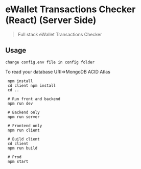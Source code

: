 # eWallet Transactions Checker (React) (Server Side)

> Full stack eWallet Transactions Checker

## Usage

```
change config.env file in config folder
```
To read your database URI=>MongoDB ACID Atlas
```
 npm install
 cd client npm install
 cd ..
 
 # Run front and backend
 npm run dev
 
 # Backend only
 npm run server
 
 # Frontend only
 npm run client
 
 # Build client
 cd client
 npm run build
 
 # Prod
 npm start
 
```
